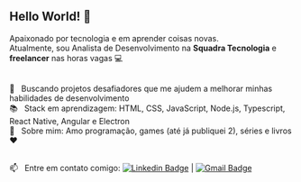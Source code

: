 ## Hello World! 👋
Apaixonado por tecnologia e em aprender coisas novas.
<br/>Atualmente, sou Analista de Desenvolvimento na **Squadra Tecnologia** e **freelancer** nas horas vagas :computer:

 <br/> :blue_heart: &nbsp; Buscando projetos desafiadores que me ajudem a melhorar minhas habilidades de desenvolvimento 
 <br/> :books: &nbsp; Stack em aprendizagem: HTML, CSS, JavaScript, Node.js, Typescript, React Native, Angular e Electron
 <br/> 💬  &nbsp; Sobre mim: Amo programação, games (até já publiquei 2), séries e livros :heart:
 
 <br/> :mailbox: &nbsp; Entre em contato comigo: [![Linkedin Badge](https://img.shields.io/badge/-ArthurToledo-blue?style=flat-square&logo=Linkedin&logoColor=white&link=https://br.linkedin.com/in/arthur-toledo)](https://br.linkedin.com/in/arthur-toledo) 
| 
[![Gmail Badge](https://img.shields.io/badge/-arthur.toledo741@gmail.com-c14438?style=flat-square&logo=Gmail&logoColor=white&link=mailto:arthur.toledo741@gmail.com)](mailto:arthur.toledo741@gmail.com)
